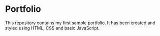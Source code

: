 # Portfolio

This repository contains my first sample portfolio.
It has been created and styled using HTML, CSS and basic JavaScript.
